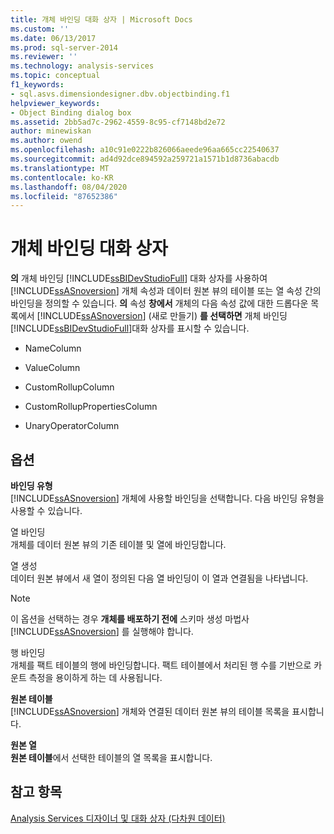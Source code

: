 ```yaml
---
title: 개체 바인딩 대화 상자 | Microsoft Docs
ms.custom: ''
ms.date: 06/13/2017
ms.prod: sql-server-2014
ms.reviewer: ''
ms.technology: analysis-services
ms.topic: conceptual
f1_keywords:
- sql.asvs.dimensiondesigner.dbv.objectbinding.f1
helpviewer_keywords:
- Object Binding dialog box
ms.assetid: 2bb5ad7c-2962-4559-8c95-cf7148bd2e72
author: minewiskan
ms.author: owend
ms.openlocfilehash: a10c91e0222b826066aeede96aa665cc22540637
ms.sourcegitcommit: ad4d92dce894592a259721a1571b1d8736abacdb
ms.translationtype: MT
ms.contentlocale: ko-KR
ms.lasthandoff: 08/04/2020
ms.locfileid: "87652386"
---
```

# <a name="object-binding-dialog-box"></a>개체 바인딩 대화 상자
  **의** 개체 바인딩 [!INCLUDE[ssBIDevStudioFull](../includes/ssbidevstudiofull-md.md)] 대화 상자를 사용하여 [!INCLUDE[ssASnoversion](../includes/ssasnoversion-md.md)] 개체 속성과 데이터 원본 뷰의 테이블 또는 열 속성 간의 바인딩을 정의할 수 있습니다. **의** 속성 **창에서** 개체의 다음 속성 값에 대한 드롭다운 목록에서 [!INCLUDE[ssASnoversion](../includes/ssasnoversion-md.md)] (새로 만들기) **를 선택하면** 개체 바인딩 [!INCLUDE[ssBIDevStudioFull](../includes/ssbidevstudiofull-md.md)]대화 상자를 표시할 수 있습니다.  
  
-   NameColumn  
  
-   ValueColumn  
  
-   CustomRollupColumn  
  
-   CustomRollupPropertiesColumn  
  
-   UnaryOperatorColumn  
  
## <a name="options"></a>옵션  
 **바인딩 유형**  
 [!INCLUDE[ssASnoversion](../includes/ssasnoversion-md.md)] 개체에 사용할 바인딩을 선택합니다. 다음 바인딩 유형을 사용할 수 있습니다.  
  
 열 바인딩  
 개체를 데이터 원본 뷰의 기존 테이블 및 열에 바인딩합니다.  
  
 열 생성  
 데이터 원본 뷰에서 새 열이 정의된 다음 열 바인딩이 이 열과 연결됨을 나타냅니다.  
  
> [!NOTE]  
>  이 옵션을 선택하는 경우 **개체를 배포하기 전에** 스키마 생성 마법사 [!INCLUDE[ssASnoversion](../includes/ssasnoversion-md.md)] 를 실행해야 합니다.  
  
 행 바인딩  
 개체를 팩트 테이블의 행에 바인딩합니다. 팩트 테이블에서 처리된 행 수를 기반으로 카운트 측정을 용이하게 하는 데 사용됩니다.  
  
 **원본 테이블**  
 [!INCLUDE[ssASnoversion](../includes/ssasnoversion-md.md)] 개체와 연결된 데이터 원본 뷰의 테이블 목록을 표시합니다.  
  
 **원본 열**  
 **원본 테이블**에서 선택한 테이블의 열 목록을 표시합니다.  
  
## <a name="see-also"></a>참고 항목  
 [Analysis Services 디자이너 및 대화 상자 &#40;다차원 데이터&#41;](analysis-services-designers-and-dialog-boxes-multidimensional-data.md)  
  
  
